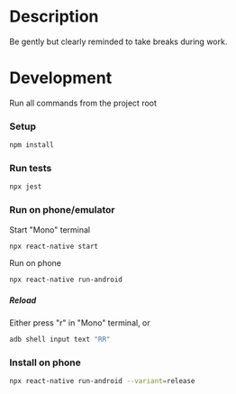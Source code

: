 # Description
Be gently but clearly reminded to take breaks during work.

# Development
Run all commands from the project root

### Setup
```sh
npm install
```

### Run tests
```sh
npx jest
```

### Run on phone/emulator
Start "Mono" terminal
```sh
npx react-native start
```

Run on phone
```sh
npx react-native run-android
```

##### Reload
Either press "r" in "Mono" terminal, or
```sh
adb shell input text "RR"
```

### Install on phone
```sh
npx react-native run-android --variant=release
```
